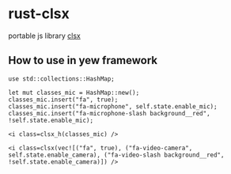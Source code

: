 # rust-clsx

portable js library [clsx](https://github.com/lukeed/clsx/blob/master/src/index.js)

## How to use in yew framework

```
use std::collections::HashMap;

let mut classes_mic = HashMap::new();
classes_mic.insert("fa", true);
classes_mic.insert("fa-microphone", self.state.enable_mic);
classes_mic.insert("fa-microphone-slash background__red", !self.state.enable_mic);

<i class=clsx_h(classes_mic) />

<i class=clsx(vec![("fa", true), ("fa-video-camera", self.state.enable_camera), ("fa-video-slash background__red", !self.state.enable_camera)]) />

```